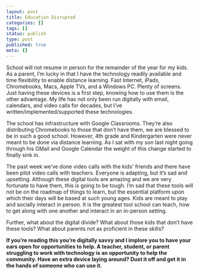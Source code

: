 ```yaml
---
layout: post
title: Education Disrupted
categories: []
tags: []
status: publish
type: post
published: true
meta: {}
---
```

School will not resume in person for the remainder of the year for my kids. As a parent, I’m lucky in that I have the technology readily available and time flexibility to enable distance learning. Fast Internet, iPads, Chromebooks, Macs, Apple TVs, and a Windows PC. Plenty of screens. Just having these devices is a first step, knowing how to use them is the other advantage. My life has not only been run digitally with email, calendars, and video calls for decades, but I’ve written/implemented/supported these technologies.

The school has infrastructure with Google Classrooms. They’re also distributing Chromebooks to those that don’t have them, we are blessed to be in such a good school. However, 4th grade and Kindergarten were never meant to be done via distance learning. As I sat with my son last night going through his GMail and Google Calendar the weight of this change started to finally sink in.

The past week we’ve done video calls with the kids' friends and there have been pilot video calls with teachers. Everyone is adapting, but it’s sad and upsetting. Although these digital tools are amazing and we are very fortunate to have them, this is going to be tough. I’m sad that these tools will not be on the roadmap of things to learn, but the essential platform upon which their days will be based at such young ages. Kids are meant to play and socially interact in person. It is the greatest tool school can teach, how to get along with one another and interact in an in-person setting.

Further, what about the digital divide? What about those kids that don’t have these tools? What about parents not as proficient in these skills?

**If you’re reading this you’re digitally savvy and I implore you to have your ears open for opportunities to help. A teacher, student, or parent struggling to work with technology is an opportunity to help the community. Have an extra device laying around? Dust it off and get it in the hands of someone who can use it.**
